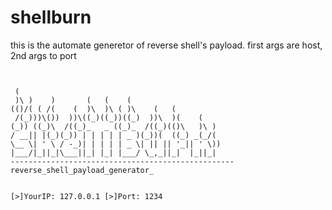 # shellburn
  this is the automate generetor of reverse shell's payload.
  first args are host, 2nd args to port
  
```$ ./shellburn.py 127.0.0.1 1234


 (                                              
 )\ )    )       (   (    (                     
(()/( ( /(    (  )\  )\ ( )\    (   (           
 /(_)))\())  ))\((_)((_))((_)  ))\  )(    (     
(_)) ((_)\  /((_)_   _ ((_)_  /((_)(()\   )\ )  
/ __|| |(_)(_)) | | | | | _ )(_))(  ((_) _(_/(  
\__ \| ' \ / -_)| | | | | _ \| || || '_|| ' \)) 
|___/|_||_|\___||_| |_| |___/ \_,_||_|  |_||_|  
--------------------------------------------------
reverse_shell_payload_generator_


[>]YourIP: 127.0.0.1 [>]Port: 1234
```
